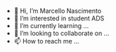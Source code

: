 - 👋 Hi, I’m Marcello Nascimento
- 👀 I’m interested in student ADS
- 🌱 I’m currently learning ...
- 💞️ I’m looking to collaborate on ...
- 📫 How to reach me ...

<!---
Marjonas01/Marjonas01 is a ✨ special ✨ repository because its `README.md` (this file) appears on your GitHub profile.
You can click the Preview link to take a look at your changes.
--->
